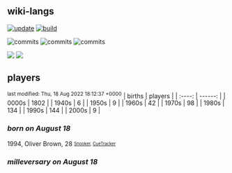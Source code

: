 ## wiki-langs
[![update](https://github.com/dreamerminsk/wiki-langs/actions/workflows/update-tables.yml/badge.svg)](https://github.com/dreamerminsk/wiki-langs/actions/workflows/update-tables.yml)
[![build](https://github.com/dreamerminsk/wiki-langs/actions/workflows/build.yml/badge.svg)](https://github.com/dreamerminsk/wiki-langs/actions/workflows/build.yml)

![commits](https://img.shields.io/github/commit-activity/y/dreamerminsk/wiki-langs)
![commits](https://img.shields.io/github/commit-activity/m/dreamerminsk/wiki-langs)
![commits](https://img.shields.io/github/commit-activity/w/dreamerminsk/wiki-langs)

![](https://img.shields.io/github/languages/code-size/dreamerminsk/wiki-langs)
![](https://img.shields.io/github/repo-size/dreamerminsk/wiki-langs)

## players
<sup>last modified: Thu, 18 Aug 2022 18:12:37 +0000</sup>
| births | players |
| :----: | ------: |
| 0000s | 1802 |
| 1940s | 6 |
| 1950s | 9 |
| 1960s | 42 |
| 1970s | 98 |
| 1980s | 134 |
| 1990s | 144 |
| 2000s | 9 |

### ***born on August 18***
1994, Oliver Brown, 28 <sub><sup>[Snooker](http://www.snooker.org/res/index.asp?player=146), [CueTracker](http://cuetracker.net/Players/oliver-brown/)</sup></sub>


### ***milleversary on August 18***




